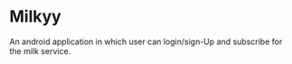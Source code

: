 # Milkyy
An android application in which user can login/sign-Up and subscribe for the milk service.
